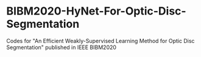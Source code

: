 # BIBM2020-HyNet-For-Optic-Disc-Segmentation
Codes for "An Efficient Weakly-Supervised Learning Method for Optic Disc Segmentation" published in IEEE BIBM2020
